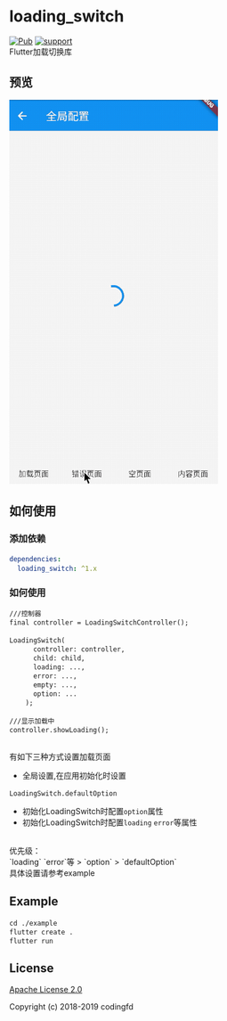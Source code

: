 # loading_switch
[![Pub](https://img.shields.io/pub/v/loading_switch.svg?style=flat-square)](https://pub.dartlang.org/packages/loading_switch)
[![support](https://img.shields.io/badge/platform-flutter%7Cdart%20vm-ff69b4.svg?style=flat-square)](https://github.com/codingfd/loading_switch)<br>
Flutter加载切换库
## 预览
<img src="media/example.gif" width="375"/>


## 如何使用
### 添加依赖
```yaml
dependencies:
  loading_switch: ^1.x
```
### 如何使用

```
///控制器
final controller = LoadingSwitchController();

LoadingSwitch(
      controller: controller,
      child: child,
      loading: ...,
      error: ...,
      empty: ...,
      option: ...
    );

///显示加载中
controller.showLoading();
    
```
有如下三种方式设置加载页面
*  全局设置,在应用初始化时设置
```
LoadingSwitch.defaultOption
```
* 初始化LoadingSwitch时配置`option`属性
* 初始化LoadingSwitch时配置`loading` `error`等属性
<br>
优先级：<br>
 `loading` `error`等   >   `option`    >  `defaultOption`


<br>
具体设置请参考example


##  Example

```
cd ./example
flutter create .
flutter run
```


## License

[Apache License 2.0](https://github.com/codingfd/GestureUnlock/blob/master/LICENSE)

Copyright (c) 2018-2019 codingfd
